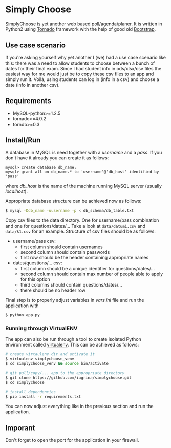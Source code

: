 # Simply Choose

SimplyChoose is yet another web based poll/agenda/planer.
It is written in Python2 using 
[Tornado](http://www.tornadoweb.org/en/stable/) framework
with the help of good old [Bootstrap](http://getbootstrap.com/).


## Use case scenario

If you're asking yourself why yet another I (we) had a use case
scenario like this: there was a need to allow students to choose
between a bunch of dates for their final exam. Since I had 
student info in ods/xlsx/csv files the easiest way for me would
just be to copy these csv files to an app and simply run it.
Voilà, using students can log in (info in a csv) and choose
a date (info in another csv).

## Requirements

- MySQL-python>=1.2.5
- tornado>=4.0.2
- torndb>=0.3

## Install/Run

A database in MySQL is need together with a *username* and a *pass*.
If you don't have it already you can create it as follows:
```
mysql> create database db_name;
mysql> grant all on db_name.* to 'username'@'db_host' identified by 'pass'
```
where *db_host* is the name of the machine running MySQL server (usually
*localhost*).

Appropriate database structure can be achieved now as follows:
```bash
$ mysql -Ddb_name -uusername -p < db_schema/db_table.txt
```

Copy csv files to the data directory. One for username/pass combination
and one for questions/dates/... Take a look at `data/datumi.csv`
and `data/k1.csv` for an example. Structure of csv files should
be as follows:
- username/pass csv:
  - first column should contain usernames
  - second column should contain passwords
  - first row should be the header containing appropriate names
- dates/questions/... csv:
  - first column should be a unique identifier for questions/dates/...
  - second column should contain max number of people able to apply for this
    option
  - third columns should contain questions/dates/...
  - there should be no header row

Final step is to properly adjust variables in *vars.ini* file and
run the application with
```bash
$ python app.py
```

### Running through VirtualENV

The app can also be run through a tool to create isolated Python
environment called [virtualenv](https://virtualenv.pypa.io/en/latest/).
This can be achieved as follows:

```bash
# create virtaulenv dir and activate it
$ virtualenv simplychoose_venv
$ cd simplychoose_venv && source bin/activate

# git pull/copy/... app to the appropriate directory
$ git clone https://github.com/iugrina/simplychoose.git
$ cd simplychoose

# install dependencies
$ pip install -r requirements.txt
```

You can now adjust everything like in the previous section
and run the application.

## Imporant

Don't forget to open the port for the application in your firewall.
